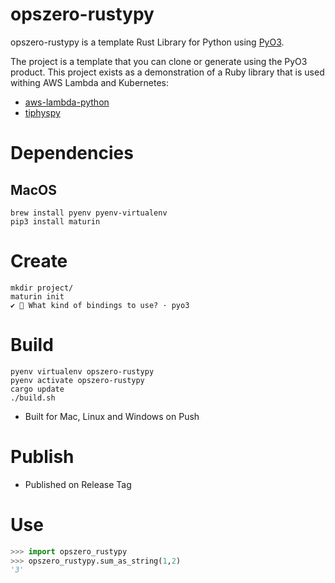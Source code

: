 # opszero-rustypy

opszero-rustypy is a template Rust Library for Python using [PyO3](https://github.com/PyO3/pyo3).

The project is a template that you can clone or generate using the PyO3 product. This project
exists as a demonstration of a Ruby library that is used withing AWS Lambda and Kubernetes:

- [aws-lambda-python](https://github.com/opszero/template-aws-lambda-python)
- [tiphyspy](https://github.com/opszero/tiphyspy)

# Dependencies

## MacOS

```
brew install pyenv pyenv-virtualenv
pip3 install maturin
```

# Create

```
mkdir project/
maturin init
✔ 🤷 What kind of bindings to use? · pyo3
```

# Build

```
pyenv virtualenv opszero-rustypy
pyenv activate opszero-rustypy
cargo update
./build.sh
```

- Built for Mac, Linux and Windows on Push

# Publish

- Published on Release Tag

# Use

```python
>>> import opszero_rustypy
>>> opszero_rustypy.sum_as_string(1,2)
'3'
```
